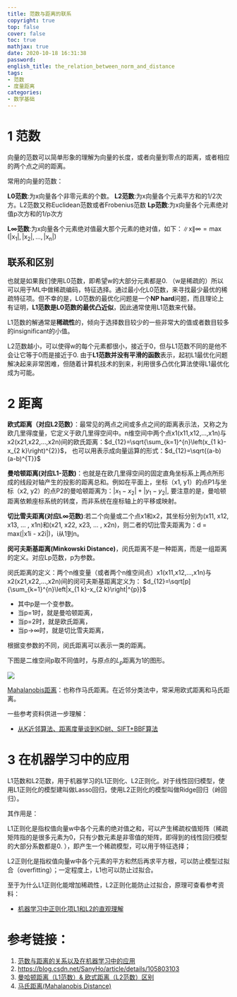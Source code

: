 ```yaml
---
title: 范数与距离的联系
copyright: true
top: false
cover: false
toc: true
mathjax: true
date: 2020-10-18 16:31:38
password:
english_title: the_relation_between_norm_and_distance
tags:
- 范数
- 度量距离
categories:
- 数学基础
---
```


# 1 范数

向量的范数可以简单形象的理解为向量的长度，或者向量到零点的距离，或者相应的两个点之间的距离。

常用的向量的范数：

**L0范数**:为x向量各个非零元素的个数。
**L2范数**:为x向量各个元素平方和的1/2次方。L2范数又称Euclidean范数或者Frobenius范数
**Lp范数**:为x向量各个元素绝对值p次方和的1/p次方

**L∞范数**:为x向量各个元素绝对值最大那个元素的绝对值，如下：$\|\mathrm{x}\| \infty=\max \left(\left|\mathrm{x}_{1}\right|,\left|\mathrm{x}_{2}\right|, \ldots,\left|\mathrm{x}_{\mathrm{n}}\right|\right)$

## 联系和区别

也就是如果我们使用L0范数，即希望w的大部分元素都是0. （w是稀疏的）所以可以用于ML中做稀疏编码，特征选择。通过最小化L0范数，来寻找最少最优的稀疏特征项。但不幸的是，L0范数的最优化问题是一个**NP hard**问题，而且理论上有证明，**L1范数是L0范数的最优凸近似**，因此通常使用L1范数来代替。

L1范数的解通常是**稀疏性**的，倾向于选择数目较少的一些非常大的值或者数目较多的insignificant的小值。

L2范数越小，可以使得w的每个元素都很小，接近于0，但与L1范数不同的是他不会让它等于0而是接近于0.
由于**L1范数并没有平滑的函数**表示，起初L1最优化问题解决起来非常困难，但随着计算机技术的到来，利用很多凸优化算法使得L1最优化成为可能。

# 2 距离

**欧式距离（对应L2范数）**：最常见的两点之间或多点之间的距离表示法，又称之为欧几里得度量，它定义于欧几里得空间中。n维空间中两个点x1(x11,x12,…,x1n)与 x2(x21,x22,…,x2n)间的欧氏距离：$d_{12}=\sqrt{\sum_{k=1}^{n}\left(x_{1 k}-x_{2 k}\right)^{2}}$， 也可以用表示成向量运算的形式：$d_{12}=\sqrt{(a-b)(a-b)^{T}}$

**曼哈顿距离(对应L1-范数)**：也就是在欧几里得空间的固定直角坐标系上两点所形成的线段对轴产生的投影的距离总和。例如在平面上，坐标（x1, y1）的点P1与坐标（x2, y2）的点P2的曼哈顿距离为：$\left|x_{1}-x_{2}\right|+\left|y_{1}-y_{2}\right|$, 要注意的是，曼哈顿距离依赖座标系统的转度，而非系统在座标轴上的平移或映射。

**切比雪夫距离(对应L∞范数)**:若二个向量或二个点x1和x2，其坐标分别为(x11, x12, x13, ... , x1n)和(x21, x22, x23, ... , x2n)，则二者的切比雪夫距离为：d = max(|x1i - x2i|)，i从1到n。

**闵可夫斯基距离(Minkowski Distance)**，闵氏距离不是一种距离，而是一组距离的定义。对应Lp范数，p为参数。

闵氏距离的定义：两个n维变量（或者两个n维空间点）x1(x11,x12,…,x1n)与 x2(x21,x22,…,x2n)间的闵可夫斯基距离定义为： $d_{12}=\sqrt[p]{\sum_{k=1}^{n}\left|x_{1 k}-x_{2 k}\right|^{p}}$

- 其中p是一个变参数。
- 当p=1时，就是曼哈顿距离，
- 当p=2时，就是欧氏距离，
- 当p→∞时，就是切比雪夫距离，    

根据变参数的不同，闵氏距离可以表示一类的距离。

下图是二维空间p取不同值时，与原点的$L_p$距离为1的图形。

![](http://image.nysdy.com/20201018161325.png)

[Mahalanobis距离](https://zhuanlan.zhihu.com/p/46626607)：也称作马氏距离。在近邻分类法中，常采用欧式距离和马氏距离。

一些参考资料供进一步理解：

- [从K近邻算法、距离度量谈到KD树、SIFT+BBF算法](https://blog.csdn.net/v_july_v/article/details/8203674)

# 3 在机器学习中的应用

L1范数和L2范数，用于机器学习的L1正则化、L2正则化。对于线性回归模型，使用L1正则化的模型建叫做Lasso回归，使用L2正则化的模型叫做Ridge回归（岭回归）。

其作用是：

L1正则化是指权值向量w中各个元素的绝对值之和，可以产生稀疏权值矩阵（稀疏矩阵指的是很多元素为0，只有少数元素是非零值的矩阵，即得到的线性回归模型的大部分系数都是0. ），即产生一个稀疏模型，可以用于特征选择；

L2正则化是指权值向量w中各个元素的平方和然后再求平方根，可以防止模型过拟合（overfitting）；一定程度上，L1也可以防止过拟合。

至于为什么L1正则化能增加稀疏性，L2正则化能防止过拟合，原理可查看参考资料：

- [机器学习中正则化项L1和L2的直观理解](https://blog.csdn.net/jinping_shi/article/details/52433975)

# **参考链接：**

1. [范数与距离的关系以及在机器学习中的应用](https://blog.csdn.net/kingzone_2008/article/details/15073987)
2. https://blog.csdn.net/SanyHo/article/details/105803103
3. [曼哈顿距离（L1范数）& 欧式距离（L2范数）区别](https://blog.csdn.net/SanyHo/article/details/105803103)
4. [马氏距离(Mahalanobis Distance)](https://zhuanlan.zhihu.com/p/46626607)

# 